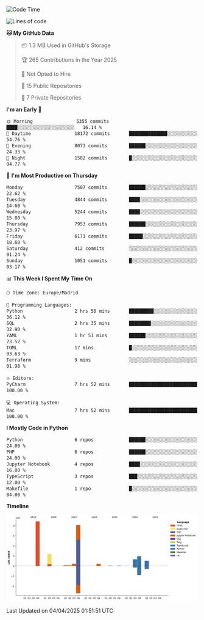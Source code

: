 <!--START_SECTION:waka-->
![Code Time](http://img.shields.io/badge/Code%20Time-736%20hrs%2032%20mins-blue)

![Lines of code](https://img.shields.io/badge/From%20Hello%20World%20I%27ve%20Written-12.5%20million%20lines%20of%20code-blue)

**🐱 My GitHub Data** 

> 📦 1.3 MB Used in GitHub's Storage 
 > 
> 🏆 265 Contributions in the Year 2025
 > 
> 🚫 Not Opted to Hire
 > 
> 📜 15 Public Repositories 
 > 
> 🔑 7 Private Repositories 
 > 
**I'm an Early 🐤** 

```text
🌞 Morning                5355 commits        ████░░░░░░░░░░░░░░░░░░░░░   16.14 % 
🌆 Daytime                18172 commits       ██████████████░░░░░░░░░░░   54.76 % 
🌃 Evening                8073 commits        ██████░░░░░░░░░░░░░░░░░░░   24.33 % 
🌙 Night                  1582 commits        █░░░░░░░░░░░░░░░░░░░░░░░░   04.77 % 
```
📅 **I'm Most Productive on Thursday** 

```text
Monday                   7507 commits        ██████░░░░░░░░░░░░░░░░░░░   22.62 % 
Tuesday                  4844 commits        ████░░░░░░░░░░░░░░░░░░░░░   14.60 % 
Wednesday                5244 commits        ████░░░░░░░░░░░░░░░░░░░░░   15.80 % 
Thursday                 7953 commits        ██████░░░░░░░░░░░░░░░░░░░   23.97 % 
Friday                   6171 commits        █████░░░░░░░░░░░░░░░░░░░░   18.60 % 
Saturday                 412 commits         ░░░░░░░░░░░░░░░░░░░░░░░░░   01.24 % 
Sunday                   1051 commits        █░░░░░░░░░░░░░░░░░░░░░░░░   03.17 % 
```


📊 **This Week I Spent My Time On** 

```text
🕑︎ Time Zone: Europe/Madrid

💬 Programming Languages: 
Python                   2 hrs 50 mins       █████████░░░░░░░░░░░░░░░░   36.12 % 
SQL                      2 hrs 35 mins       ████████░░░░░░░░░░░░░░░░░   32.90 % 
YAML                     1 hr 51 mins        ██████░░░░░░░░░░░░░░░░░░░   23.52 % 
TOML                     17 mins             █░░░░░░░░░░░░░░░░░░░░░░░░   03.63 % 
Terraform                9 mins              ░░░░░░░░░░░░░░░░░░░░░░░░░   01.98 % 

🔥 Editors: 
PyCharm                  7 hrs 52 mins       █████████████████████████   100.00 % 

💻 Operating System: 
Mac                      7 hrs 52 mins       █████████████████████████   100.00 % 
```

**I Mostly Code in Python** 

```text
Python                   6 repos             ██████░░░░░░░░░░░░░░░░░░░   24.00 % 
PHP                      6 repos             ██████░░░░░░░░░░░░░░░░░░░   24.00 % 
Jupyter Notebook         4 repos             ████░░░░░░░░░░░░░░░░░░░░░   16.00 % 
TypeScript               3 repos             ███░░░░░░░░░░░░░░░░░░░░░░   12.00 % 
Makefile                 1 repo              █░░░░░░░░░░░░░░░░░░░░░░░░   04.00 % 
```



**Timeline**

![Lines of Code chart](https://raw.githubusercontent.com/danisoronellas/danisoronellas/main/assets/bar_graph.png)


 Last Updated on 04/04/2025 01:51:51 UTC
<!--END_SECTION:waka-->
